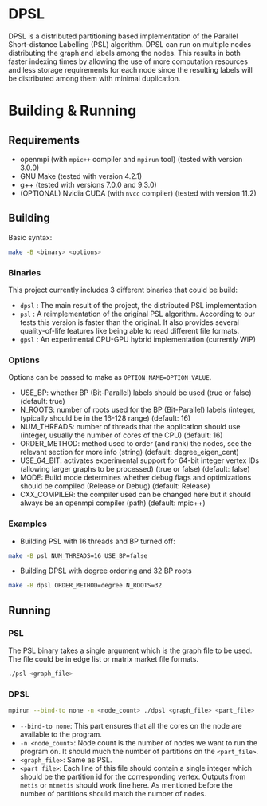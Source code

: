 # DPSL

DPSL is a distributed partitioning based implementation of the Parallel Short-distance Labelling (PSL) algorithm. DPSL can run on multiple nodes distributing the graph and labels among the nodes. This results in both faster indexing times by allowing the use of more computation resources and less storage requirements for each node since the resulting labels will be distributed among them with minimal duplication.



# Building & Running

## Requirements

- openmpi (with `mpic++` compiler and `mpirun` tool) (tested with version 3.0.0)
- GNU Make (tested with version 4.2.1)
- g++ (tested with versions 7.0.0 and 9.3.0)
- (OPTIONAL) Nvidia CUDA (with `nvcc` compiler) (tested with version 11.2)

## Building

Basic syntax:

``` bash
make -B <binary> <options>
```

### Binaries

This project currently includes 3 different binaries that could be build:
- `dpsl` : The main result of the project, the distributed PSL implementation
- `psl` : A reimplementation of the original PSL algorithm. According to our tests this version is faster than the original. It also provides several quality-of-life features like being able to read different file formats.
- `gpsl` : An experimental CPU-GPU hybrid implementation (currently WIP)

### Options

Options can be passed to make as `OPTION_NAME=OPTION_VALUE`.
- USE_BP: whether BP (Bit-Parallel) labels should be used (true or false) (default: true)
- N_ROOTS: number of roots used for the BP (Bit-Parallel) labels (integer, typically should be in the 16-128 range) (default: 16)
- NUM_THREADS: number of threads that the application should use (integer, usually the number of cores of the CPU) (default: 16)
- ORDER_METHOD: method used to order (and rank) the nodes, see the relevant section for more info (string) (default: degree_eigen_cent)
- USE_64_BIT: activates experimental support for 64-bit integer vertex IDs (allowing larger graphs to be processed) (true or false) (default: false)
- MODE: Build mode determines whether debug flags and optimizations should be compiled (Release or Debug) (default: Release)
- CXX_COMPILER: the compiler used can be changed here but it should always be an openmpi compiler (path) (default: mpic++)

### Examples

- Building PSL with 16 threads and BP turned off:

``` bash
make -B psl NUM_THREADS=16 USE_BP=false
```

- Building DPSL with degree ordering and 32 BP roots

``` bash
make -B dpsl ORDER_METHOD=degree N_ROOTS=32
```

## Running

### PSL

The PSL binary takes a single argument which is the graph file to be used. The file could be in edge list or matrix market file formats.

``` bash
./psl <graph_file>
```

### DPSL

``` bash
mpirun --bind-to none -n <node_count> ./dpsl <graph_file> <part_file>
```

- `--bind-to none`: This part ensures that all the cores on the node are available to the program.
- `-n <node_count>`: Node count is the number of nodes we want to run the program on. It should much the number of partitions on the `<part_file>`.
- `<graph_file>`: Same as PSL.
- `<part_file>`: Each line of this file should contain a single integer which should be the partition id for the corresponding vertex. Outputs from `metis` or `mtmetis` should work fine here. As mentioned before the number of partitions should match the number of nodes.